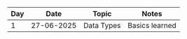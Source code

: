 | Day | Date       | Topic      | Notes          |
| --- | ---------- | ---------- | -------------- |
| 1   | 27-06-2025 | Data Types | Basics learned |
